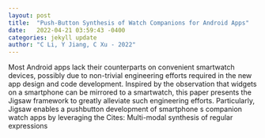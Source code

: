 ```yaml
---
layout: post
title:  "Push-Button Synthesis of Watch Companions for Android Apps"
date:   2022-04-21 03:59:43 -0400
categories: jekyll update
author: "C Li, Y Jiang, C Xu - 2022"
---
```

Most Android apps lack their counterparts on convenient smartwatch devices, possibly due to non-trivial engineering efforts required in the new app design and code development. Inspired by the observation that widgets on a smartphone can be mirrored to a smartwatch, this paper presents the Jigsaw framework to greatly alleviate such engineering efforts. Particularly, Jigsaw enables a pushbutton development of smartphone s companion watch apps by leveraging the Cites: Multi-modal synthesis of regular expressions
